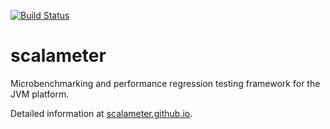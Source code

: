 [![Build Status](https://travis-ci.org/scalameter/scalameter.png?branch=master)](https://travis-ci.org/scalameter/scalameter)

scalameter
==========

Microbenchmarking and performance regression testing framework for the JVM platform.

Detailed information at [scalameter.github.io](scalameter.github.io).
